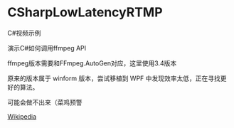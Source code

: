 # CSharpLowLatencyRTMP
C#视频示例

演示C#如何调用ffmpeg API

ffmpeg版本需要和FFmpeg.AutoGen对应，这里使用3.4版本

原来的版本属于 winform 版本，尝试移植到 WPF 中发现效率太低，正在寻找更好的算法。

可能会做不出来（菜鸡预警

[Wikipedia](https://github.com/LogCreative/CSharpLowLatencyRTMP/wiki)
